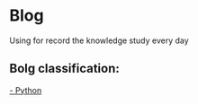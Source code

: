 # Blog
Using for record the knowledge study every day
## Bolg classification:
[- Python](https://github.com/xiaohai0520/Blog/projects/1)

